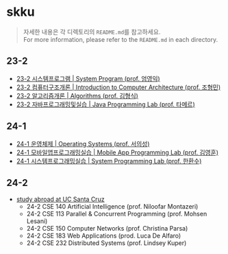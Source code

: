 # skku
> 자세한 내용은 각 디렉토리의 `README.md`를 참고하세요. <br>
> For more information, please refer to the `README.md` in each directory.

## 23-2

- [23-2 시스템프로그램 | System Program (prof. 엄영익)](./시스템프로그램%20|%20System%20Program%20(SWE2001)/)
- [23-2 컴퓨터구조개론 | Introduction to Computer Architecture (prof. 조형민)](./컴퓨터구조개론%20|%20Intro%20to%20Comp%20Arch%20(SWE2024)/)
- [23-2 알고리즘개론 | Algorithms (prof. 김형식)](./알고리즘개론%20|%20Algorithms%20(SWE2016)/)
- [23-2 자바프로그래밍및실습 | Java Programming Lab (prof. 타메르)](./자바프로그래밍실습%20|%20Java%20Programming%20Lab%20(SWE2023)/)


## 24-1

- [24-1 운영체제 | Operating Systems (prof. 서의성)](./운영체제%20|%20Operating%20Systems%20(SWE3004)/)
- [24-1 모바일앱프로그래밍실습 | Mobile App Programming Lab (prof. 김영훈)](./모바일앱프로그래밍실습%20|%20Mobile%20App%20Programming%20Lab%20(SWE3047)/)
- [24-1 시스템프로그래밍실습 | System Programming Lab (prof. 한환수)](./시스템프로그래밍실습%20|%20System%20Programming%20Lab%20(SWE2024)/)


## 24-2
- [study abroad at UC Santa Cruz](https://github.com/racheliee/ucsc-projects)
  - 24-2 CSE 140 Artificial Intelligence (prof. Niloofar Montazeri)
  - 24-2 CSE 113 Parallel & Concurrent Programming (prof. Mohsen Lesani)
  - 24-2 CSE 150 Computer Networks (prof. Christina Parsa)
  - 24-2 CSE 183 Web Applications (prod. Luca De Alfaro)
  - 24-2 CSE 232 Distributed Systems (prof. Lindsey Kuper)